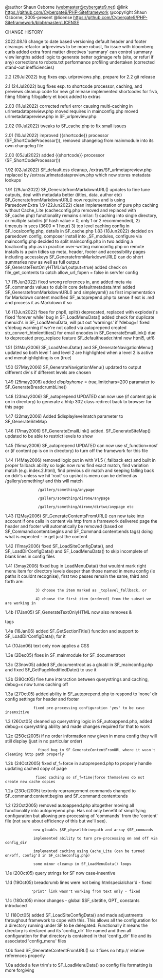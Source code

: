 
 @author Shaun Osborne (webmaster@cybergate9.net)
 @link https://github.com/Cybergate9/PHP-Siteframework
 @copyright Shaun Osborne, 2005-present
 @license https://github.com/Cybergate9/PHP-Siteframework/blob/master/LICENSE

CHANGE HISTORY

2022.08.16      change to date based versioning
                default header and footer cleanups
                refactor urlpreviews to be more robust, fix issue with bloomberg curls 
                added extra front matter directives 'summary' can control summary view lengths
                added logic to generate better og:image refs (site, or refurl if any)
                corrections to robots.txt
                performance profiling undertaken (corrected stand-out inefficiencies)

2.2     (29Jul2022)  bug fixes esp. urlpreviews.php, prepare for 2.2 git release

2.1     (24Jul2022)  bug fixes esp. to shortcode processor, caching, and previews
                     cleanup code for new git release
                     implemented shortcodes for f:vb, f:img f:lbimg f:lbgallery
                     et book added to extras

2.03    (11Jul2022)  corrected refurl error causing multi-caching in urlmetadatapreview.php
                     moved requires in mainconfig.php
                     moved urlmetadatapreview.php in SF_urlpreview.php

2.02    (10Jul2022)  tweaks to SF_cache.php to fix small issues

2.01    (10Jul2022)  improved {{shortcode}} processor (SF_ShortCodeProcessor()), removed changelog from mainmodule into its own changelog file
 
 2.00    (05Jul2022)  added {{shortcode}} processor (SF_ShortCodeProcessor())

 1.92    (02Jul2022)  SF_default.css cleanup, /extras/SF_urlmetapreview.php replaced by /extras/urlmetadatapreview.php which now stores metadata lookups

 1.91    (29Jun2022)  SF_GeneratefromMarkdownURL() updates to fine tune outputs, deal with metadata better (titles, data, author etc)
                      SF_GeneratefromMarkdownURL() now requires and is using ParsedownExtra
 1.9     (22Jun2022)  clean implementation of pure php caching without Cache_Lite (cacheconfig.php removed and replaced with SF_cache.php)
                      functionality remains similar:
                      1) caching into single directory, or multiple subdirs (if hash value > 0, only 1 or 2 recommended),
                      2) timeouts in secs (3600 = 1 hour)
                      3) top level caching config in SF_localconfig.php, details in SF_cache.php
 1.83    (18Jun2022)  decided on parsedown config, composer install into _SF_modules, configure via mainconfig.php
                      decided to split mainconfig.php in two adding a localconfig.php as in practice over-writing mainconfig.php on remote
                      installs is a pain
                      tidies up meta, header, footer and accessibility pages including accesskeys
                      SF_GeneratefromMarkdownURL() can do short summaries now as well as full output
                      SF_GenerateTextOnlyHTML($url,$output=true) added check on file_get_contents to catch allow_url_fopen = false in servfer config
                      
 1.7    (15Jun2022)  fixed wrong references in, and added meta via SF_commands values to dublin core defaultmetadata.html
                     added SF_GeneratefromMarkdownURL() and simpleyaml() as first implementation for Markdown content
                     modified SF_autoprepend.php to sense if ext is .md and process it as Markdown if so

 1.6    (13Jun2022)  fixes for php8, split() deprecated, replaced with explode()'s
                     fixed 'forever while' bug in SF_LoadMenuData()
                     added check for duplicate menuid's in SF_LoadMenuData, will put out 'warnings' if ?debug=1
                     fixed sfdebug warning if we're not called via autoprepend
                     created str_convert_htmlentities() for email encodes in SF_GenerateEmailLink() due to deprecated preg_replace feature
                     SF_defaultheader.html now html5, utf8

 1.51    (31May2006) SF_LoadMenuData() and SF_GenerateNavigationMenu() updated so both level 1 and level 2 are highlighted when a level 2 is active
                     and menuhighlighting is on (true)

 1.50    (27May2006) SF_GenerateNavigationMenu() updated to output different div's if different levels are chosen

 1.49    (25may2006) added $displayhome =true,$limitchars=200 paramater to SF_GenerateBreadcrumbLine()

 1.48    (23may2006) SF_autoprepend UPDATED can now use <!-- SF_Command:httpredirect:url -->
                     (if content pp is on in directory) to generate a hhtp 302 class redirect back to browser for this page

 1.47   (22may2006) Added $displaylevelmatch parameter to SF_GenerateSiteMap

 1.46   (17may2006) SF_GenerateEmailLink() added. SF_GenerateSiteMap() updated to be able to restrict levels to show

 1.45   (15may2006) SF_autoprepend UPDATED can now use sf_function=nosf or <!-- SF_Command:nosf:anything -->
                     (if content pp is on in directory) to turn off the framework for this file

 1.44  (14May2006) removed logic put in with V1.5 (_fallback etc) and built in proper fallback ability so logic now runs
         find exact match, find variation match (e.g. index.2.html), find previous dir match and keeping falling back on ddir's unless we hit 'root'
         so upshot is menu can be defined as /gallery/something/ and this will match

                   /gallery/something/anypage

                   /gallery/something/dirone/anypage

                   /gallery/something/dirone/dirtwo/anypage etc


 1.43   (12May2006) SF_GenerateContentsFromURL() can now take into account if one calls in content via http from a framework
                    delivered page the header and footer will automatically be removed
                    (based on SF_Command:content:begins and SF_Command:content:ends tags)
                     doing what is expected - ie get just the content

 1.42  (11may2006) fixed SF_LoadSiteConfigData(), and SF_LoadDirConfigData() and SF_LoadMenuData() to skip incomplete of blank lines in config files

 1.41  (3may2006) fixed bug in LoadMenuData() that wouldnt mark right menu item for directory levels deeper than
                  those named in menu config (ie paths it couldnt recognise), first two passes remain the same, third and forth are:

                  3) choose the item marked as _toplevel_fallback, or

                  4) choose the first item (ordered) from the subset we are working in

 1.4b  (17Jan05) SF_GenerateTextOnlyHTML now also removes <style></style> & <center></center> tags

 1.4a  (16Jan06) added SF_GetSectionTitle() function and support to SF_LoadDirConfigData(); for it

 1.4   (10Jan06) text only now applies a CSS

 1.3e  (2Dec05)  fixes in SF_mainmodule for SF_documentroot

 1.3c (23nov05)  added SF_documentroot as a gloabl in SF_mainconfig.php and fixed SF_GetPageModifiedDate() to use it

 1.3b (28Oct05)  fine tune interaction between querystrings and caching, debug=x now turns caching off

 1.3a (27Oct05)  added ability in SF_autoprepend.php to respond to 'none' dir config settings for header and footer

                 fixed pre-processing configuration 'yes' to be case insensitive

 1.3  (26Oct05)  cleaned up querystring logic in SF_autoappend.php, added debug=x querystring ability and made changes
                 required for that to work

 1.2c  (25Oct2005) if no order information now given in menu config they will still display (just in no particular order)

                   fixed bug in SF_GenerateContentFromURL where it wasn't cleaning http path properly

 1.2b (24Oct2005) fixed sf_f=force in autoprepend.php to properly handle updating cached copy of page

                  fixed caching so sf_f=time|force themselves do not create new cache copies

 1.2a (23Oct2005) textonly rearrangement commands changed to SF_command:content:begins and SF_command:content:ends

 1.2 (22Oct2005) removed autoappend.php altogether moving all functionality into autoprepend.php. Has not only benefit of simplifying configuration but allowing pre-processing of 'commands' from the 'content' file (not sure about efficiency of this but we'll see).

                 new gloabls $SF_phpselfdrivepath and array $SF_commands

                 implemented ability to turn pre-processing on and off via config_dir

                 implemented caching using Cache_Lite (can be turned on/off, config'd in SF_cacheconfig.php)

                 some minor cleanup in SF_LoadMenuData() loops

 1.1e (20Oct05) query strings for SF now case-insentive

 1.1d (19Oct05) breadcrumb lines were not being htmlspecialchar'd - fixed

                'print' link wasn't working from text only - fixed

 1.1c (18Oct05) minor changes - global $SF_sitetitle, GPT_ constants introduced

 1.1 (18Oct05) added SF_LoadSiteConfigData() and made adjustments throughout framework to cope with this.
 This allows all the configuration for a directory running under SF to be delegated.
 Functionally it means the directory is declared and its 'config_dir' file named and then all configuration
 for that directory is contained in that 'config_dir' file and its associated 'config_menu' files

 1.0b fixed SF_GenerateContentFromURL() so it fixes no http:// relative references properly

 1.0a added a few trim's to SF_LoadMenuData() so config file formatting is more forgiving



